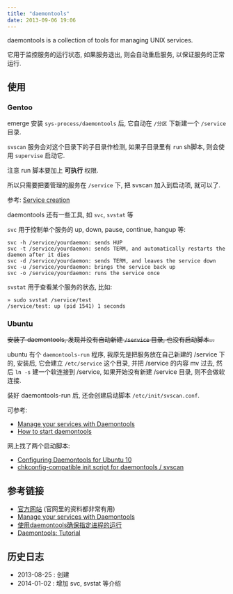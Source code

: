 ```yaml
---
title: "daemontools"
date: 2013-09-06 19:06
---
```



daemontools is a collection of tools for managing UNIX services.

它用于监控服务的运行状态, 如果服务退出, 则会自动重启服务, 以保证服务的正常运行.


## 使用 ##

### Gentoo ###
emerge 安装 `sys-process/daemontools` 后, 它自动在 `/分区` 下新建一个 `/service` 目录. 

`svscan` 服务会对这个目录下的子目录作检测, 如果子目录里有 `run` sh脚本, 则会使用 `supervise` 启动它.

注意 run 脚本要加上 **可执行** 权限.

所以只需要把要管理的服务在 `/service` 下, 把 svscan 加入到启动项, 就可以了.

参考: [Service creation](http://cr.yp.to/daemontools/faq/create.html)

daemontools 还有一些工具, 如 `svc`, `svstat` 等

`svc` 用于控制单个服务的 up, down, pause, continue, hangup 等:

	svc -h /service/yourdaemon: sends HUP 
	svc -t /service/yourdaemon: sends TERM, and automatically restarts the daemon after it dies 
	svc -d /service/yourdaemon: sends TERM, and leaves the service down 
	svc -u /service/yourdaemon: brings the service back up 
	svc -o /service/yourdaemon: runs the service once

`svstat` 用于查看某个服务的状态, 比如:

	» sudo svstat /service/test
	/service/test: up (pid 1541) 1 seconds

### Ubuntu ###
<strike>安装了 daemontools, 发现并没有自动新建 `/service` 目录, 也没有启动脚本...</strike>

ubuntu 有个 `daemontools-run` 程序, 我原先是把服务放在自己新建的 /service 下的, 安装后, 它会建立 `/etc/service` 这个目录, 并把 /service 的内容 mv 过去, 然后 `ln -s` 建一个软连接到 /service, 如果开始没有新建 /service 目录, 则不会做软连接.

装好 daemontools-run 后, 还会创建启动脚本 `/etc/init/svscan.conf`.

可参考:

* [Manage your services with Daemontools](http://isotope11.com/blog/manage-your-services-with-daemontools)
* [How to start daemontools](http://cr.yp.to/daemontools/start.html)

网上找了两个启动脚本:

* [Configuring Daemontools for Ubuntu 10](https://gist.github.com/gregory80/563598)
* [chkconfig-compatible init script for daemontools / svscan](https://blog.darmasoft.net/2011/06/24/chkconfig-compatible-daemontools-init-script.html)

## 参考链接 ##

* [官方网站](http://cr.yp.to/daemontools.html) (官网里的资料都非常有用)
* [Manage your services with Daemontools](http://isotope11.com/blog/manage-your-services-with-daemontools)
* [使用daemontools确保指定进程的运行](http://idaemon.net/post-797.html)
* [Daemontools: Tutorial](http://blog.teksol.info/pages/daemontools/tutorial)

## 历史日志 ##

* 2013-08-25 : 创建
* 2014-01-02 : 增加 svc, svstat 等介绍
